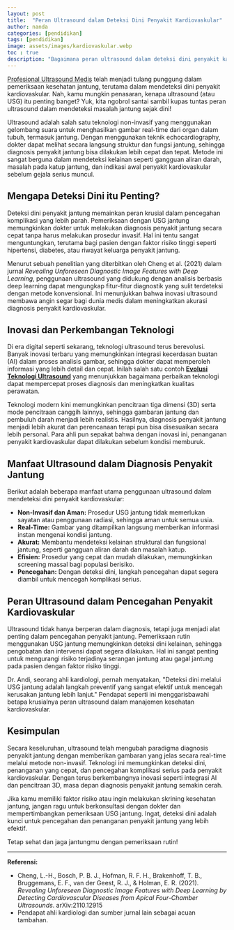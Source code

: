 ```yaml
---
layout: post
title:  "Peran Ultrasound dalam Deteksi Dini Penyakit Kardiovaskular"
author: nanda
categories: [pendidikan]
tags: [pendidikan]
image: assets/images/kardiovaskular.webp
toc : true
description: "Bagaimana peran ultrasound dalam deteksi dini penyakit kardiovaskular, dan seberapa efektif?"
---
```


[Profesional Ultrasound Medis](http://www.ultrasound-temps.com) telah menjadi tulang punggung dalam pemeriksaan kesehatan jantung, terutama dalam mendeteksi dini penyakit kardiovaskular. Nah, kamu mungkin penasaran, kenapa ultrasound (atau USG) itu penting banget? Yuk, kita ngobrol santai sambil kupas tuntas peran ultrasound dalam mendeteksi masalah jantung sejak dini!

Ultrasound adalah salah satu teknologi non-invasif yang menggunakan gelombang suara untuk menghasilkan gambar real-time dari organ dalam tubuh, termasuk jantung. Dengan menggunakan teknik echocardiography, dokter dapat melihat secara langsung struktur dan fungsi jantung, sehingga diagnosis penyakit jantung bisa dilakukan lebih cepat dan tepat. Metode ini sangat berguna dalam mendeteksi kelainan seperti gangguan aliran darah, masalah pada katup jantung, dan indikasi awal penyakit kardiovaskular sebelum gejala serius muncul.

## Mengapa Deteksi Dini itu Penting?

Deteksi dini penyakit jantung memainkan peran krusial dalam pencegahan komplikasi yang lebih parah. Pemeriksaan dengan USG jantung memungkinkan dokter untuk melakukan diagnosis penyakit jantung secara cepat tanpa harus melakukan prosedur invasif. Hal ini tentu sangat menguntungkan, terutama bagi pasien dengan faktor risiko tinggi seperti hipertensi, diabetes, atau riwayat keluarga penyakit jantung.

Menurut sebuah penelitian yang diterbitkan oleh Cheng et al. (2021) dalam jurnal *Revealing Unforeseen Diagnostic Image Features with Deep Learning*, penggunaan ultrasound yang didukung dengan analisis berbasis deep learning dapat mengungkap fitur-fitur diagnostik yang sulit terdeteksi dengan metode konvensional. Ini menunjukkan bahwa inovasi ultrasound membawa angin segar bagi dunia medis dalam meningkatkan akurasi diagnosis penyakit kardiovaskular.

## Inovasi dan Perkembangan Teknologi

Di era digital seperti sekarang, teknologi ultrasound terus berevolusi. Banyak inovasi terbaru yang memungkinkan integrasi kecerdasan buatan (AI) dalam proses analisis gambar, sehingga dokter dapat memperoleh informasi yang lebih detail dan cepat. Inilah salah satu contoh **[Evolusi Teknologi Ultrasound](http://www.ultrasound-temps.com/review/evolusi-teknologi-ultrasound-alat-diagnostik-hingga-terapi-inovatif/)** yang menunjukkan bagaimana perbaikan teknologi dapat mempercepat proses diagnosis dan meningkatkan kualitas perawatan.

Teknologi modern kini memungkinkan pencitraan tiga dimensi (3D) serta mode pencitraan canggih lainnya, sehingga gambaran jantung dan pembuluh darah menjadi lebih realistis. Hasilnya, diagnosis penyakit jantung menjadi lebih akurat dan perencanaan terapi pun bisa disesuaikan secara lebih personal. Para ahli pun sepakat bahwa dengan inovasi ini, penanganan penyakit kardiovaskular dapat dilakukan sebelum kondisi memburuk.

## Manfaat Ultrasound dalam Diagnosis Penyakit Jantung

Berikut adalah beberapa manfaat utama penggunaan ultrasound dalam mendeteksi dini penyakit kardiovaskular:
- **Non-Invasif dan Aman:** Prosedur USG jantung tidak memerlukan sayatan atau penggunaan radiasi, sehingga aman untuk semua usia.
- **Real-Time:** Gambar yang ditampilkan langsung memberikan informasi instan mengenai kondisi jantung.
- **Akurat:** Membantu mendeteksi kelainan struktural dan fungsional jantung, seperti gangguan aliran darah dan masalah katup.
- **Efisien:** Prosedur yang cepat dan mudah dilakukan, memungkinkan screening massal bagi populasi berisiko.
- **Pencegahan:** Dengan deteksi dini, langkah pencegahan dapat segera diambil untuk mencegah komplikasi serius.

## Peran Ultrasound dalam Pencegahan Penyakit Kardiovaskular

Ultrasound tidak hanya berperan dalam diagnosis, tetapi juga menjadi alat penting dalam pencegahan penyakit jantung. Pemeriksaan rutin menggunakan USG jantung memungkinkan deteksi dini kelainan, sehingga pengobatan dan intervensi dapat segera dilakukan. Hal ini sangat penting untuk mengurangi risiko terjadinya serangan jantung atau gagal jantung pada pasien dengan faktor risiko tinggi.

Dr. Andi, seorang ahli kardiologi, pernah menyatakan, "Deteksi dini melalui USG jantung adalah langkah preventif yang sangat efektif untuk mencegah kerusakan jantung lebih lanjut." Pendapat seperti ini menggarisbawahi betapa krusialnya peran ultrasound dalam manajemen kesehatan kardiovaskular.

## Kesimpulan

Secara keseluruhan, ultrasound telah mengubah paradigma diagnosis penyakit jantung dengan memberikan gambaran yang jelas secara real-time melalui metode non-invasif. Teknologi ini memungkinkan deteksi dini, penanganan yang cepat, dan pencegahan komplikasi serius pada penyakit kardiovaskular. Dengan terus berkembangnya inovasi seperti integrasi AI dan pencitraan 3D, masa depan diagnosis penyakit jantung semakin cerah.

Jika kamu memiliki faktor risiko atau ingin melakukan skrining kesehatan jantung, jangan ragu untuk berkonsultasi dengan dokter dan mempertimbangkan pemeriksaan USG jantung. Ingat, deteksi dini adalah kunci untuk pencegahan dan penanganan penyakit jantung yang lebih efektif.

Tetap sehat dan jaga jantungmu dengan pemeriksaan rutin!

---

**Referensi:**

- Cheng, L.-H., Bosch, P. B. J., Hofman, R. F. H., Brakenhoff, T. B., Bruggemans, E. F., van der Geest, R. J., & Holman, E. R. (2021). *Revealing Unforeseen Diagnostic Image Features with Deep Learning by Detecting Cardiovascular Diseases from Apical Four-Chamber Ultrasounds*. arXiv:2110.12915
- Pendapat ahli kardiologi dan sumber jurnal lain sebagai acuan tambahan.
